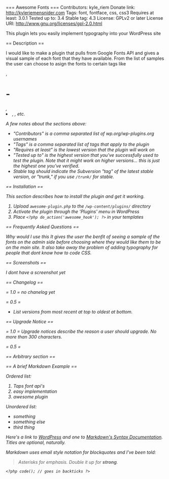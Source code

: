=== Awesome Fonts ===
Contributors: kyle_riem
Donate link: http://kyleriemensnider.com
Tags: font, fontface, css, css3
Requires at least: 3.0.1
Tested up to: 3.4
Stable tag: 4.3
License: GPLv2 or later
License URI: http://www.gnu.org/licenses/gpl-2.0.html

This plugin lets you easily implement typography into your WordPress site

== Description ==


I would like to make a plugin that pulls from Google Fonts API and gives a visual sample of each font that they have available. From the list of samples the user can choose to asign the fonts to certain tags like <p>, <h1> - <h6>, <li>, <a>, etc. 

A few notes about the sections above:

*   "Contributors" is a comma separated list of wp.org/wp-plugins.org usernames
*   "Tags" is a comma separated list of tags that apply to the plugin
*   "Requires at least" is the lowest version that the plugin will work on
*   "Tested up to" is the highest version that you've *successfully used to test the plugin*. Note that it might work on
higher versions... this is just the highest one you've verified.
*   Stable tag should indicate the Subversion "tag" of the latest stable version, or "trunk," if you use `/trunk/` for
stable.

== Installation ==

This section describes how to install the plugin and get it working.



1. Upload `awesome-plugin.php` to the `/wp-content/plugins/` directory
1. Activate the plugin through the 'Plugins' menu in WordPress
1. Place `<?php do_action('awesome_hook'); ?>` in your templates

== Frequently Asked Questions ==

Why would I use this
It gives the user the benfit of seeing a sample of the fonts on the admin side before choosing where they would like them to be on the main site. It also take away the problem of adding typography for people that dont know how to code CSS.



== Screenshots ==

I dont have a screenshot yet

== Changelog ==

= 1.0 =
no chanelog yet

= 0.5 =
* List versions from most recent at top to oldest at bottom.

== Upgrade Notice ==

= 1.0 =
Upgrade notices describe the reason a user should upgrade.  No more than 300 characters.

= 0.5 =


== Arbitrary section ==


== A brief Markdown Example ==

Ordered list:

1. Taps font api's
1. easy implementation
1. awesome plugin

Unordered list:

* something
* something else
* third thing

Here's a link to [WordPress](http://wordpress.org/ "Your favorite software") and one to [Markdown's Syntax Documentation][markdown syntax].
Titles are optional, naturally.

[markdown syntax]: http://daringfireball.net/projects/markdown/syntax
            "Markdown is what the parser uses to process much of the readme file"

Markdown uses email style notation for blockquotes and I've been told:
> Asterisks for *emphasis*. Double it up  for **strong**.

`<?php code(); // goes in backticks ?>`